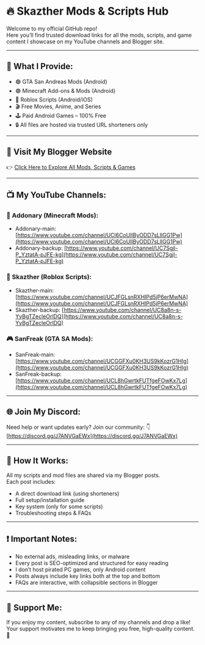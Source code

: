 # 🔥 Skazther Mods & Scripts Hub

Welcome to my official GitHub repo!  
Here you’ll find trusted download links for all the mods, scripts, and game content I showcase on my YouTube channels and Blogger site.

---

## 📌 What I Provide:

- 🟢 GTA San Andreas Mods (Android)
- 🟣 Minecraft Add-ons & Mods (Android)
- 🔴 Roblox Scripts (Android/iOS)
- 🎬 Free Movies, Anime, and Series
- 🕹️ Paid Android Games – 100% Free
- 🔒 All files are hosted via trusted URL shorteners only

---

## 🔗 Visit My Blogger Website
👉 [Click Here to Explore All Mods, Scripts & Games](https://skazther.blogspot.com)

---

## 📺 My YouTube Channels:

### 🧱 Addonary (Minecraft Mods):
- Addonary-main: [https://www.youtube.com/channel/UCl6CoUlIByODD7sLllGG1Pw](https://www.youtube.com/channel/UCl6CoUlIByODD7sLllGG1Pw)
- Addonary-backup: [https://www.youtube.com/channel/UC7Sgjl-P_YztatA-pJFE-kg](https://www.youtube.com/channel/UC7Sgjl-P_YztatA-pJFE-kg)

### 🧠 Skazther (Roblox Scripts):
- Skazther-main: [https://www.youtube.com/channel/UCJFGLsnRXHIPd5jP6erMwNA](https://www.youtube.com/channel/UCJFGLsnRXHIPd5jP6erMwNA)
- Skazther-backup: [https://www.youtube.com/channel/UC8a8n-s-YyBgTZecleOrlDQ](https://www.youtube.com/channel/UC8a8n-s-YyBgTZecleOrlDQ)

### 🎮 SanFreak (GTA SA Mods):
- SanFreak-main: [https://www.youtube.com/channel/UCGGFXu0KH3US9kKozrG1HIg](https://www.youtube.com/channel/UCGGFXu0KH3US9kKozrG1HIg)
- SanFreak-backup: [https://www.youtube.com/channel/UCL8hGwrtkFUTfgeFOwKx7Lg](https://www.youtube.com/channel/UCL8hGwrtkFUTfgeFOwKx7Lg)

---

## 🌐 Join My Discord:
Need help or want updates early? Join our community:
👇 [https://discord.gg/J7ANVGaEWx](https://discord.gg/J7ANVGaEWx)

---

## 🧠 How It Works:

All my scripts and mod files are shared via my Blogger posts.  
Each post includes:
- A direct download link (using shorteners)
- Full setup/installation guide
- Key system (only for some scripts)
- Troubleshooting steps & FAQs

---

## ❗ Important Notes:

- No external ads, misleading links, or malware
- Every post is SEO-optimized and structured for easy reading
- I don’t host pirated PC games, only Android content
- Posts always include key links both at the top and bottom
- FAQs are interactive, with collapsible sections in Blogger

---

## 🤝 Support Me:

If you enjoy my content, subscribe to any of my channels and drop a like!  
Your support motivates me to keep bringing you free, high-quality content. 💖
